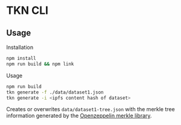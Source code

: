 # TKN CLI

## Usage

Installation

```bash
npm install
npm run build && npm link
```

Usage

```bash
npm run build
tkn generate -f ./data/dataset1.json
tkn generate -i <ipfs content hash of dataset>
```

Creates or overwrites `data/dataset1-tree.json` with the merkle tree information generated by the [Openzeppelin merkle library](https://github.com/OpenZeppelin/merkle-tree).
